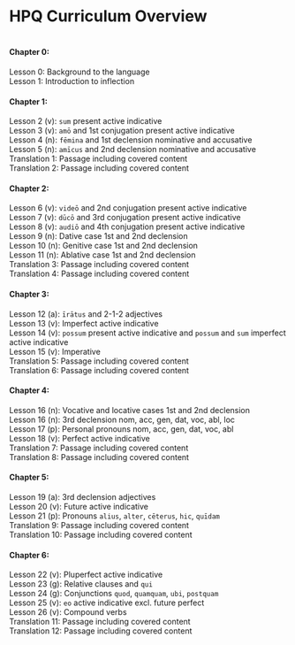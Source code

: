 # HPQ Curriculum Overview  
#
#

#### Chapter 0: 
Lesson 0: Background to the language  
Lesson 1: Introduction to inflection  

#### Chapter 1:  
Lesson 2 (v): `sum` present active indicative  
Lesson 3 (v): `amō` and 1st conjugation present active indicative  
Lesson 4 (n): `fēmina` and 1st declension nominative and accusative  
Lesson 5 (n): `amīcus` and 2nd declension nominative and accusative  
Translation 1: Passage including covered content  
Translation 2: Passage including covered content  

#### Chapter 2:  
Lesson 6 (v): `videō` and 2nd conjugation present active indicative  
Lesson 7 (v): `dūcō` and 3rd conjugation present active indicative  
Lesson 8 (v): `audiō` and 4th conjugation present active indicative  
Lesson 9 (n): Dative case 1st and 2nd declension  
Lesson 10 (n): Genitive case 1st and 2nd declension  
Lesson 11 (n): Ablative case 1st and 2nd declension  
Translation 3: Passage including covered content  
Translation 4: Passage including covered content  

#### Chapter 3:  
Lesson 12 (a): `īrātus` and 2-1-2 adjectives  
Lesson 13 (v): Imperfect active indicative  
Lesson 14 (v): `possum` present active indicative and `possum` and `sum` imperfect active indicative  
Lesson 15 (v): Imperative  
Translation 5: Passage including covered content  
Translation 6: Passage including covered content  

#### Chapter 4:  
Lesson 16 (n): Vocative and locative cases 1st and 2nd declension  
Lesson 16 (n): 3rd declension nom, acc, gen, dat, voc, abl, loc  
Lesson 17 (p): Personal pronouns nom, acc, gen, dat, voc, abl  
Lesson 18 (v): Perfect active indicative  
Translation 7: Passage including covered content  
Translation 8: Passage including covered content  

#### Chapter 5:  
Lesson 19 (a): 3rd declension adjectives  
Lesson 20 (v): Future active indicative  
Lesson 21 (p): Pronouns `alius`, `alter`, `cēterus`, `hic`, `quīdam`  
Translation 9: Passage including covered content  
Translation 10: Passage including covered content  

#### Chapter 6:  
Lesson 22 (v): Pluperfect active indicative  
Lesson 23 (g): Relative clauses and `qui`  
Lesson 24 (g): Conjunctions `quod`, `quamquam`, `ubi`, `postquam`  
Lesson 25 (v): `eo` active indicative excl. future perfect  
Lesson 26 (v): Compound verbs  
Translation 11: Passage including covered content  
Translation 12: Passage including covered content
